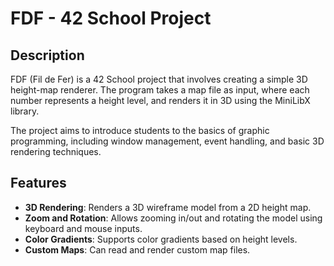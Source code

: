 # FDF - 42 School Project

## Description

FDF (Fil de Fer) is a 42 School project that involves creating a simple 3D height-map renderer. The program takes a map file as input, where each number represents a height level, and renders it in 3D using the MiniLibX library.

The project aims to introduce students to the basics of graphic programming, including window management, event handling, and basic 3D rendering techniques.

## Features

- **3D Rendering**: Renders a 3D wireframe model from a 2D height map.
- **Zoom and Rotation**: Allows zooming in/out and rotating the model using keyboard and mouse inputs.
- **Color Gradients**: Supports color gradients based on height levels.
- **Custom Maps**: Can read and render custom map files.
  
